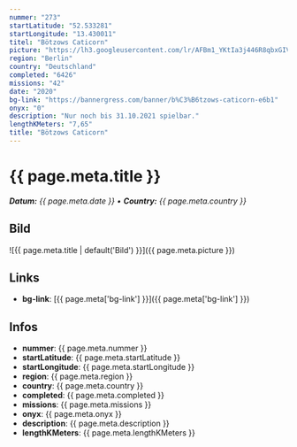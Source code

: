 ```yaml
---
nummer: "273"
startLatitude: "52.533281"
startLongitude: "13.430011"
titel: "Bötzows Caticorn"
picture: "https://lh3.googleusercontent.com/lr/AFBm1_YKtIa3j446R8qbxGIVuj8vgwjyYR2YE5TdTmWRjY0fqogvbCTjXlWhBvhcTEXTVA6aZ-eRJRkgQipLTj7RngcDEbwqkvUuse9QOQcnXo5rwF2c1M82fiHspSOSxZ_weh_To9eAV8hYABiTWFFpkLJL2BfQ0ojrI9902VhfET9SgbtIFSJZ_8xGVYP3xHOFiftzmfxSmQiUeO8UzO9wOgIBcE3ANKK073S9V9xjVcBsCJLkqVKq_sgTb7spdjYYXS1lhzXO-NHg3pwNWlx4fi0Dh1H-fKnBaVay7WMx3rBBNGgvHYcMEBwJchzTc4GSESYQab7KlJ5tjkuGIdvcqI6I9v62AljkiC2BNVXwmCd8PLuOIBHg6bL5GDcu4uuHLBRR5JJNZ23-lNk8VugvrEDcpZtyNGTPzIQEtU5maX7L1wuF6mEtgNJ9Ms9j6PkNUscBT5W0Jhwlj7MuAtpqC9c7gi8j0YP1BwaSUxlUUfzqdCRrsCzAScixkAoTorqI5c5LPUnHz2DJL_12aZh-oP38d0NFlHQslNdJWxlIesXr3PYTesT0t66uCdp71aXPY8EnJ9O0LPoEvyoCM0byzQR_ZDyKiZemwOfiwRXNBpWj1BKdboUEJ1ywHWh-i7q4uXcCOO3HQPOCSzNR-OX2EN7E3D4KBW94JMw5m6mO65Qa_34ptPSOu61f8qeY8QP-luSuKIN97JkNqS5s_fggMbnCNebXhJCtTNleTqA0EM1SJgLGHkfG8dK1mbTsKEyrVhmKCh34_kT3d64oUGmAUWypT2NjefEUinBLnX9cVUZMIj7AM6_NDYLDnmtkvRbUhKdXDSVCHnexGdu74Xvu9nvoB8kbbBc"
region: "Berlin"
country: "Deutschland"
completed: "6426"
missions: "42"
date: "2020"
bg-link: "https://bannergress.com/banner/b%C3%B6tzows-caticorn-e6b1"
onyx: "0"
description: "Nur noch bis 31.10.2021 spielbar."
lengthKMeters: "7,65"
title: "Bötzows Caticorn"
---
```


# {{ page.meta.title }}
_**Datum:** {{ page.meta.date }} • **Country:** {{ page.meta.country }}_

## Bild
![{{ page.meta.title | default('Bild') }}]({{ page.meta.picture }})

## Links
- **bg-link**: [{{ page.meta['bg-link'] }}]({{ page.meta['bg-link'] }})

## Infos
- **nummer**: {{ page.meta.nummer }}
- **startLatitude**: {{ page.meta.startLatitude }}
- **startLongitude**: {{ page.meta.startLongitude }}
- **region**: {{ page.meta.region }}
- **country**: {{ page.meta.country }}
- **completed**: {{ page.meta.completed }}
- **missions**: {{ page.meta.missions }}
- **onyx**: {{ page.meta.onyx }}
- **description**: {{ page.meta.description }}
- **lengthKMeters**: {{ page.meta.lengthKMeters }}

